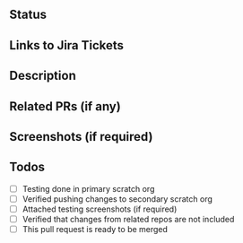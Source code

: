 <!--- Lines like this are comments. leave them in place -->
<!--- Provide a general summary of your changes in the title above -->


## Status
<!--- READY TO REVIEW / IN DEVELOPMENT -->


## Links to Jira Tickets
<!--- Use [link]() to make it a hyperlink -->


## Description
<!--- A few sentences describing the overall goals of the pull request's commits. -->


## Related PRs (if any)
<!--- List related PRs against other repos -->


## Screenshots (if required)
<!--- Please mention N/A if not required -->


## Todos
- [ ] Testing done in primary scratch org
- [ ] Verified pushing changes to secondary scratch org
- [ ] Attached testing screenshots (if required)
- [ ] Verified that changes from related repos are not included
- [ ] This pull request is ready to be merged
